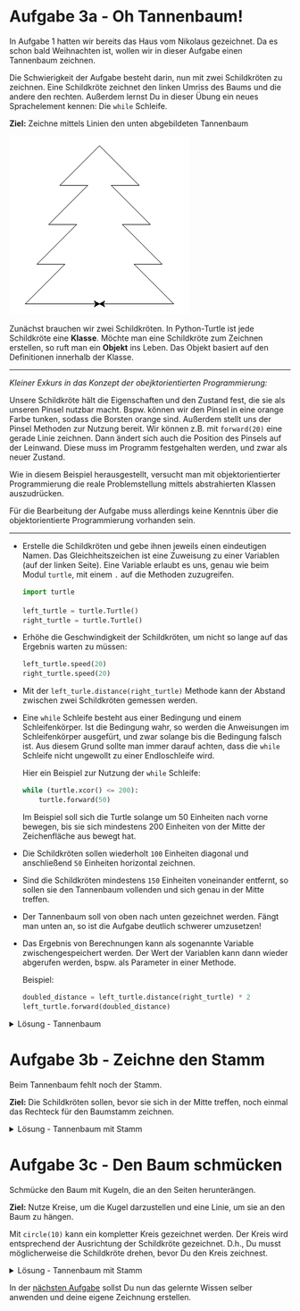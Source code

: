 # Aufgabe 3a - Oh Tannenbaum!

In Aufgabe 1 hatten wir bereits das Haus vom Nikolaus gezeichnet.
Da es schon bald Weihnachten ist, wollen wir in dieser Aufgabe einen Tannenbaum zeichnen.

Die Schwierigkeit der Aufgabe besteht darin, nun mit zwei Schildkröten zu zeichnen.
Eine Schildkröte zeichnet den linken Umriss des Baums und die andere den rechten.
Außerdem lernst Du in dieser Übung ein neues Sprachelement kennen: Die `while` Schleife.

**Ziel:** Zeichne mittels Linien den unten abgebildeten Tannenbaum

![Tannenbaum](../Media/tannenbaum.png)

Zunächst brauchen wir zwei Schildkröten.
In Python-Turtle ist jede Schildkröte eine **Klasse**.
Möchte man eine Schildkröte zum Zeichnen erstellen, so ruft man ein **Objekt** ins Leben.
Das Objekt basiert auf den Definitionen innerhalb der Klasse.

***
*Kleiner Exkurs in das Konzept der obejktorientierten Programmierung:*

Unsere Schildkröte hält die Eigenschaften und den Zustand fest, die sie als unseren Pinsel nutzbar macht.
Bspw. können wir den Pinsel in eine orange Farbe tunken, sodass die Borsten orange sind.
Außerdem stellt uns der Pinsel Methoden zur Nutzung bereit.
Wir können z.B. mit `forward(20)` eine gerade Linie zeichnen.
Dann ändert sich auch die Position des Pinsels auf der Leinwand.
Diese muss im Programm festgehalten werden, und zwar als neuer Zustand.

Wie in diesem Beispiel herausgestellt, versucht man mit objektorientierter Programmierung
die reale Problemstellung mittels abstrahierten Klassen auszudrücken.

Für die Bearbeitung der Aufgabe muss allerdings keine Kenntnis über die objektorientierte Programmierung vorhanden sein.
***

- Erstelle die Schildkröten und gebe ihnen jeweils einen eindeutigen Namen.
    Das Gleichheitszeichen ist eine Zuweisung zu einer Variablen (auf der linken Seite).
    Eine Variable erlaubt es uns, genau wie beim Modul `turtle`, mit einem `.` auf die Methoden zuzugreifen.

    ```python
    import turtle
    
    left_turtle = turtle.Turtle()
    right_turtle = turtle.Turtle()
    ```

- Erhöhe die Geschwindigkeit der Schildkröten, um nicht so lange auf das Ergebnis warten zu müssen:
    
    ```python
    left_turtle.speed(20)
    right_turtle.speed(20)
    ```

- Mit der `left_turle.distance(right_turtle)` Methode kann der Abstand zwischen zwei Schildkröten gemessen werden.
- Eine `while` Schleife besteht aus einer Bedingung und einem Schleifenkörper.
    Ist die Bedingung wahr, so werden die Anweisungen im Schleifenkörper ausgefürt,
    und zwar solange bis die Bedingung falsch ist.
    Aus diesem Grund sollte man immer darauf achten, dass die `while` Schleife nicht ungewollt zu einer Endloschleife wird.
    
    Hier ein Beispiel zur Nutzung der `while` Schleife:
    
    ```python
    while (turtle.xcor() <= 200):
        turtle.forward(50)
    ```

    Im Beispiel soll sich die Turtle solange um 50 Einheiten nach vorne bewegen,
    bis sie sich mindestens 200 Einheiten von der Mitte der Zeichenfläche aus bewegt hat.
- Die Schildkröten sollen wiederholt `100` Einheiten diagonal und anschließend `50` Einheiten horizontal zeichnen.
- Sind die Schildkröten mindestens `150` Einheiten voneinander entfernt, so sollen sie den Tannenbaum vollenden
    und sich genau in der Mitte treffen.
- Der Tannenbaum soll von oben nach unten gezeichnet werden.
    Fängt man unten an, so ist die Aufgabe deutlich schwerer umzusetzen!
- Das Ergebnis von Berechnungen kann als sogenannte Variable zwischengespeichert werden.
    Der Wert der Variablen kann dann wieder abgerufen werden, bspw. als Parameter in einer Methode.
    
    Beispiel:
    ```python
    doubled_distance = left_turtle.distance(right_turtle) * 2
    left_turtle.forward(doubled_distance)
    ```
    
<details>
<summary>Lösung - Tannenbaum</summary>

```python
import turtle

left_turtle = turtle.Turtle()
right_turtle = turtle.Turtle()

right_turtle.speed(10)
left_turtle.speed(10)

left_turtle.left(180)
right_turtle.right(0)
left_turtle.left(45)
right_turtle.right(45)

while left_turtle.distance(right_turtle) < 150:
    left_turtle.forward(100)
    left_turtle.left(135)
    left_turtle.forward(50)
    left_turtle.right(135)
    right_turtle.forward(100)
    right_turtle.right(135)
    right_turtle.forward(50)
    right_turtle.left(135)
    
half_distance = left_turtle.distance(right_turtle) / 2
left_turtle.left(135)
left_turtle.forward(half_distance)
right_turtle.right(135)
right_turtle.forward(half_distance)
```

</details>

# Aufgabe 3b - Zeichne den Stamm

Beim Tannenbaum fehlt noch der Stamm.

**Ziel:** Die Schildkröten sollen, bevor sie sich in der Mitte treffen, noch einmal das Rechteck für den
Baumstamm zeichnen.

<details>
<summary>Lösung - Tannenbaum mit Stamm</summary>

```python
import turtle

left_turtle = turtle.Turtle()
right_turtle = turtle.Turtle()

right_turtle.speed(20)
left_turtle.speed(20)

left_turtle.left(180)
right_turtle.right(0)
left_turtle.left(45)
right_turtle.right(45)

while left_turtle.distance(right_turtle) < 150:
    left_turtle.forward(100)
    left_turtle.left(135)
    left_turtle.forward(50)
    left_turtle.right(135)
    right_turtle.forward(100)
    right_turtle.right(135)
    right_turtle.forward(50)
    right_turtle.left(135)
    
left_turtle.left(135)
right_turtle.right(135)
left_turtle.forward(60)
right_turtle.forward(60)

left_turtle.right(90)
right_turtle.left(90)
left_turtle.forward(50)
right_turtle.forward(50)

left_turtle.left(90)
right_turtle.right(90)
half_distance = left_turtle.distance(right_turtle) / 2
left_turtle.forward(half_distance)
right_turtle.forward(half_distance)
```
</details>

# Aufgabe 3c - Den Baum schmücken

Schmücke den Baum mit Kugeln, die an den Seiten herunterängen.

**Ziel:** Nutze Kreise, um die Kugel darzustellen und eine Linie, um sie an den Baum zu hängen.

Mit `circle(10)` kann ein kompletter Kreis gezeichnet werden.
Der Kreis wird entsprechend der Ausrichtung der Schildkröte gezeichnet.
D.h., Du musst möglicherweise die Schildkröte drehen, bevor Du den Kreis zeichnest.

<details>
<summary>Lösung - Tannenbaum mit Stamm</summary>

```python
import turtle

left_turtle = turtle.Turtle()
right_turtle = turtle.Turtle()

right_turtle.speed(20)
left_turtle.speed(20)

left_turtle.left(180)
right_turtle.right(0)
left_turtle.left(45)
right_turtle.right(45)

while left_turtle.distance(right_turtle) < 150:
    left_turtle.forward(100)
    # Linke Kugel zeichnen
    left_turtle.left(45)
    left_turtle.forward(10)
    left_turtle.right(90)
    left_turtle.circle(10)
    left_turtle.right(90)
    left_turtle.forward(10)
    # Kugel gezeichnet
    left_turtle.right(90)
    left_turtle.forward(50)
    left_turtle.right(135)
    right_turtle.forward(100)
    # Rechte Kugel zeichnen
    right_turtle.right(45)
    right_turtle.forward(10)
    right_turtle.right(90)
    right_turtle.circle(10)
    right_turtle.right(90)
    right_turtle.forward(10)
    # Kugel gezeichnet
    right_turtle.left(90)
    right_turtle.forward(50)
    right_turtle.left(135)
    
left_turtle.left(135)
right_turtle.right(135)
left_turtle.forward(60)
right_turtle.forward(60)

left_turtle.right(90)
right_turtle.left(90)
left_turtle.forward(50)
right_turtle.forward(50)

left_turtle.left(90)
right_turtle.right(90)
half_distance = left_turtle.distance(right_turtle) / 2
left_turtle.forward(half_distance)
right_turtle.forward(half_distance)
```
</details>

In der [nächsten Aufgabe](A4_Kreatievuebung.md) sollst Du nun das gelernte Wissen selber anwenden und deine eigene Zeichnung erstellen.
